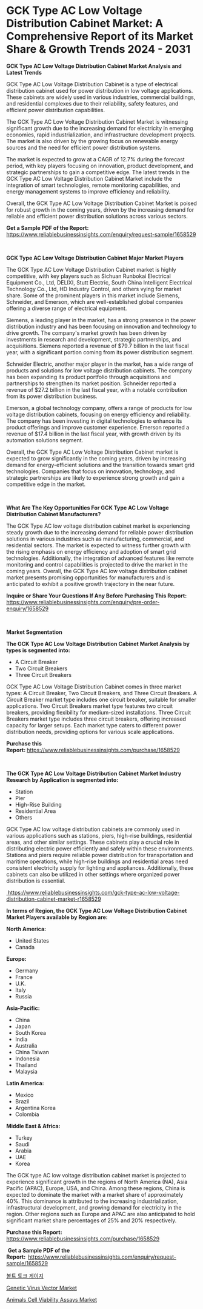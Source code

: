 <p><h1>GCK Type AC Low Voltage Distribution Cabinet Market: A Comprehensive Report of its Market Share & Growth Trends 2024 - 2031</h1></p><p><strong>GCK Type AC Low Voltage Distribution Cabinet Market Analysis and Latest Trends</strong></p>
<p><p>GCK Type AC Low Voltage Distribution Cabinet is a type of electrical distribution cabinet used for power distribution in low voltage applications. These cabinets are widely used in various industries, commercial buildings, and residential complexes due to their reliability, safety features, and efficient power distribution capabilities.</p><p>The GCK Type AC Low Voltage Distribution Cabinet Market is witnessing significant growth due to the increasing demand for electricity in emerging economies, rapid industrialization, and infrastructure development projects. The market is also driven by the growing focus on renewable energy sources and the need for efficient power distribution systems.</p><p>The market is expected to grow at a CAGR of 12.7% during the forecast period, with key players focusing on innovation, product development, and strategic partnerships to gain a competitive edge. The latest trends in the GCK Type AC Low Voltage Distribution Cabinet Market include the integration of smart technologies, remote monitoring capabilities, and energy management systems to improve efficiency and reliability.</p><p>Overall, the GCK Type AC Low Voltage Distribution Cabinet Market is poised for robust growth in the coming years, driven by the increasing demand for reliable and efficient power distribution solutions across various sectors.</p></p>
<p><strong>Get a Sample PDF of the Report:&nbsp;</strong> <a href="https://www.reliablebusinessinsights.com/enquiry/request-sample/1658529">https://www.reliablebusinessinsights.com/enquiry/request-sample/1658529</a></p>
<p>&nbsp;</p>
<p><strong>GCK Type AC Low Voltage Distribution Cabinet Major Market Players</strong></p>
<p><p>The GCK Type AC Low Voltage Distribution Cabinet market is highly competitive, with key players such as Sichuan Runbokai Electrical Equipment Co., Ltd, DELIXI, Stutt Electric, South China Intelligent Electrical Technology Co., Ltd, HD Industry Control, and others vying for market share. Some of the prominent players in this market include Siemens, Schneider, and Emerson, which are well-established global companies offering a diverse range of electrical equipment.</p><p>Siemens, a leading player in the market, has a strong presence in the power distribution industry and has been focusing on innovation and technology to drive growth. The company's market growth has been driven by investments in research and development, strategic partnerships, and acquisitions. Siemens reported a revenue of $79.7 billion in the last fiscal year, with a significant portion coming from its power distribution segment.</p><p>Schneider Electric, another major player in the market, has a wide range of products and solutions for low voltage distribution cabinets. The company has been expanding its product portfolio through acquisitions and partnerships to strengthen its market position. Schneider reported a revenue of $27.2 billion in the last fiscal year, with a notable contribution from its power distribution business.</p><p>Emerson, a global technology company, offers a range of products for low voltage distribution cabinets, focusing on energy efficiency and reliability. The company has been investing in digital technologies to enhance its product offerings and improve customer experience. Emerson reported a revenue of $17.4 billion in the last fiscal year, with growth driven by its automation solutions segment.</p><p>Overall, the GCK Type AC Low Voltage Distribution Cabinet market is expected to grow significantly in the coming years, driven by increasing demand for energy-efficient solutions and the transition towards smart grid technologies. Companies that focus on innovation, technology, and strategic partnerships are likely to experience strong growth and gain a competitive edge in the market.</p></p>
<p>&nbsp;</p>
<p><strong>What Are The Key Opportunities For GCK Type AC Low Voltage Distribution Cabinet Manufacturers?</strong></p>
<p><p>The GCK Type AC low voltage distribution cabinet market is experiencing steady growth due to the increasing demand for reliable power distribution solutions in various industries such as manufacturing, commercial, and residential sectors. The market is expected to witness further growth with the rising emphasis on energy efficiency and adoption of smart grid technologies. Additionally, the integration of advanced features like remote monitoring and control capabilities is projected to drive the market in the coming years. Overall, the GCK Type AC low voltage distribution cabinet market presents promising opportunities for manufacturers and is anticipated to exhibit a positive growth trajectory in the near future.</p></p>
<p><strong>Inquire or Share Your Questions If Any Before Purchasing This Report:</strong> <a href="https://www.reliablebusinessinsights.com/enquiry/pre-order-enquiry/1658529">https://www.reliablebusinessinsights.com/enquiry/pre-order-enquiry/1658529</a></p>
<p>&nbsp;</p>
<p><strong>Market Segmentation</strong></p>
<p><strong>The GCK Type AC Low Voltage Distribution Cabinet Market Analysis by types is segmented into:</strong></p>
<p><ul><li>A Circuit Breaker</li><li>Two Circuit Breakers</li><li>Three Circuit Breakers</li></ul></p>
<p><p>GCK Type AC Low Voltage Distribution Cabinet comes in three market types: A Circuit Breaker, Two Circuit Breakers, and Three Circuit Breakers. A Circuit Breaker market type includes one circuit breaker, suitable for smaller applications. Two Circuit Breakers market type features two circuit breakers, providing flexibility for medium-sized installations. Three Circuit Breakers market type includes three circuit breakers, offering increased capacity for larger setups. Each market type caters to different power distribution needs, providing options for various scale applications.</p></p>
<p><strong>Purchase this Report:&nbsp;</strong><a href="https://www.reliablebusinessinsights.com/purchase/1658529">https://www.reliablebusinessinsights.com/purchase/1658529</a></p>
<p>&nbsp;</p>
<p><strong>The GCK Type AC Low Voltage Distribution Cabinet Market Industry Research by Application is segmented into:</strong></p>
<p><ul><li>Station</li><li>Pier</li><li>High-Rise Building</li><li>Residential Area</li><li>Others</li></ul></p>
<p><p>GCK Type AC low voltage distribution cabinets are commonly used in various applications such as stations, piers, high-rise buildings, residential areas, and other similar settings. These cabinets play a crucial role in distributing electric power efficiently and safely within these environments. Stations and piers require reliable power distribution for transportation and maritime operations, while high-rise buildings and residential areas need consistent electricity supply for lighting and appliances. Additionally, these cabinets can also be utilized in other settings where organized power distribution is essential.</p></p>
<p><a href="https://www.reliablebusinessinsights.com/gck-type-ac-low-voltage-distribution-cabinet-market-r1658529">&nbsp;https://www.reliablebusinessinsights.com/gck-type-ac-low-voltage-distribution-cabinet-market-r1658529</a></p>
<p><strong>In terms of Region, the GCK Type AC Low Voltage Distribution Cabinet Market Players available by Region are:</strong></p>
<p>
    <p> <strong> North America: </strong>
        <ul>
            <li>United States</li>
            <li>Canada</li>
        </ul>
        </p> 
    <p> <strong> Europe: </strong>
        <ul>
            <li>Germany</li>
            <li>France</li>
            <li>U.K.</li>
            <li>Italy</li>
            <li>Russia</li>
        </ul>
        </p> 
    <p> <strong> Asia-Pacific: </strong>
        <ul>
            <li>China</li>
            <li>Japan</li>
            <li>South Korea</li>
            <li>India</li>
            <li>Australia</li>
            <li>China Taiwan</li>
            <li>Indonesia</li>
            <li>Thailand</li>
            <li>Malaysia</li>
        </ul>
        </p> 
    <p> <strong> Latin America: </strong>
        <ul>
            <li>Mexico</li>
            <li>Brazil</li>
            <li>Argentina Korea</li>
            <li>Colombia</li>
        </ul>
        </p> 
    <p> <strong> Middle East & Africa: </strong>
        <ul>
            <li>Turkey</li>
            <li>Saudi</li>
            <li>Arabia</li>
            <li>UAE</li>
            <li>Korea</li>
        </ul>
    </p>
    </p>
<p><p>The GCK type AC low voltage distribution cabinet market is projected to experience significant growth in the regions of North America (NA), Asia Pacific (APAC), Europe, USA, and China. Among these regions, China is expected to dominate the market with a market share of approximately 40%. This dominance is attributed to the increasing industrialization, infrastructural development, and growing demand for electricity in the region. Other regions such as Europe and APAC are also anticipated to hold significant market share percentages of 25% and 20% respectively.</p></p>
<p><strong>Purchase this Report: </strong><a href="https://www.reliablebusinessinsights.com/purchase/1658529">https://www.reliablebusinessinsights.com/purchase/1658529</a></p>
<p>&nbsp;<strong>Get a Sample PDF of the Report:&nbsp;&nbsp;</strong><a href="https://www.reliablebusinessinsights.com/enquiry/request-sample/1658529">https://www.reliablebusinessinsights.com/enquiry/request-sample/1658529</a></p>
<p><strong></strong></p>
<p><p><a href="https://medium.com/@monaboyer1926/%EB%B3%BC%ED%8A%B8-%ED%86%A0%ED%81%AC-%EA%B2%8C%EC%9D%B4%EC%A7%80-%EC%8B%9C%EC%9E%A5-%EC%8B%9C%EC%9E%A5-%EC%A0%90%EC%9C%A0%EC%9C%A8-%EC%8B%9C%EC%9E%A5-%EB%8F%99%ED%96%A5-%EB%B0%8F-%EB%AF%B8%EB%9E%98-%EC%84%B1%EC%9E%A5-%ED%83%90%EC%83%89-5fb6768dd86a">볼트 토크 게이지</a></p><p><a href="https://view.publitas.com/reportprime-1/genetic-virus-vector-market-analysis-its-cagr-market-segmentation-and-global-industry-overview/">Genetic Virus Vector Market</a></p><p><a href="https://view.publitas.com/reportprime-1/animals-cell-viability-assays-market-analysis-its-cagr-market-segmentation-and-global-industry-overview/">Animals Cell Viability Assays Market</a></p></p>